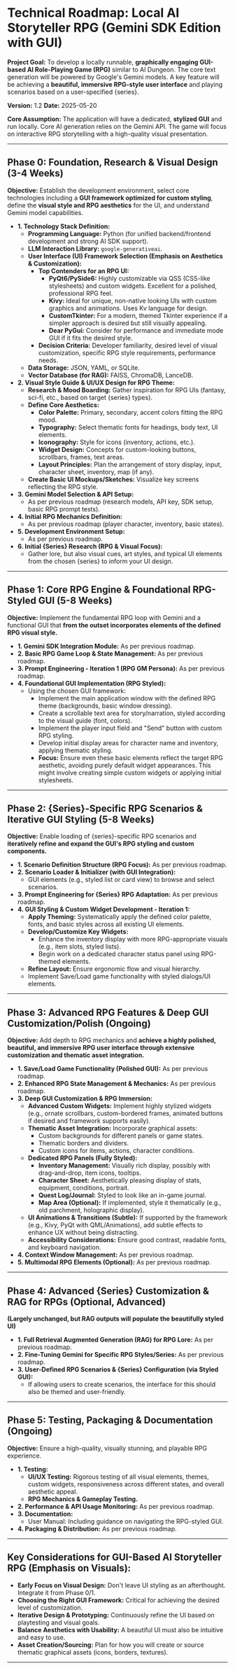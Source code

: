 # Technical Roadmap: Local AI Storyteller RPG (Gemini SDK Edition with GUI)

**Project Goal:** To develop a locally runnable, **graphically engaging GUI-based AI Role-Playing Game (RPG)** similar to AI Dungeon. The core text generation will be powered by Google's Gemini models. A key feature will be achieving a **beautiful, immersive RPG-style user interface** and playing scenarios based on a user-specified {series}.

**Version:** 1.2
**Date:** 2025-05-20

**Core Assumption:** The application will have a dedicated, **stylized GUI** and run locally. Core AI generation relies on the Gemini API. The game will focus on interactive RPG storytelling with a high-quality visual presentation.

---

## Phase 0: Foundation, Research & Visual Design (3-4 Weeks)

**Objective:** Establish the development environment, select core technologies including a **GUI framework optimized for custom styling**, define the **visual style and RPG aesthetics** for the UI, and understand Gemini model capabilities.

* **1. Technology Stack Definition:**
    * **Programming Language:** Python (for unified backend/frontend development and strong AI SDK support).
    * **LLM Interaction Library:** `google-generativeai`.
    * **User Interface (UI) Framework Selection (Emphasis on Aesthetics & Customization):**
        * **Top Contenders for an RPG UI:**
            * **PyQt6/PySide6:** Highly customizable via QSS (CSS-like stylesheets) and custom widgets. Excellent for a polished, professional RPG feel.
            * **Kivy:** Ideal for unique, non-native looking UIs with custom graphics and animations. Uses Kv language for design.
            * **CustomTkinter:** For a modern, themed Tkinter experience if a simpler approach is desired but still visually appealing.
            * **Dear PyGui:** Consider for performance and immediate mode GUI if it fits the desired style.
        * **Decision Criteria:** Developer familiarity, desired level of visual customization, specific RPG style requirements, performance needs.
    * **Data Storage:** JSON, YAML, or SQLite.
    * **Vector Database (for RAG):** FAISS, ChromaDB, LanceDB.
* **2. Visual Style Guide & UI/UX Design for RPG Theme:**
    * **Research & Mood Boarding:** Gather inspiration for RPG UIs (fantasy, sci-fi, etc., based on target {series} types).
    * **Define Core Aesthetics:**
        * **Color Palette:** Primary, secondary, accent colors fitting the RPG mood.
        * **Typography:** Select thematic fonts for headings, body text, UI elements.
        * **Iconography:** Style for icons (inventory, actions, etc.).
        * **Widget Design:** Concepts for custom-looking buttons, scrollbars, frames, text areas.
        * **Layout Principles:** Plan the arrangement of story display, input, character sheet, inventory, map (if any).
    * **Create Basic UI Mockups/Sketches:** Visualize key screens reflecting the RPG style.
* **3. Gemini Model Selection & API Setup:**
    * As per previous roadmap (research models, API key, SDK setup, basic RPG prompt tests).
* **4. Initial RPG Mechanics Definition:**
    * As per previous roadmap (player character, inventory, basic states).
* **5. Development Environment Setup:**
    * As per previous roadmap.
* **6. Initial {Series} Research (RPG & Visual Focus):**
    * Gather lore, but also visual cues, art styles, and typical UI elements from the chosen {series} to inform your UI design.

---

## Phase 1: Core RPG Engine & Foundational RPG-Styled GUI (5-8 Weeks)

**Objective:** Implement the fundamental RPG loop with Gemini and a functional GUI that **from the outset incorporates elements of the defined RPG visual style.**

* **1. Gemini SDK Integration Module:** As per previous roadmap.
* **2. Basic RPG Game Loop & State Management:** As per previous roadmap.
* **3. Prompt Engineering - Iteration 1 (RPG GM Persona):** As per previous roadmap.
* **4. Foundational GUI Implementation (RPG Styled):**
    * Using the chosen GUI framework:
        * Implement the main application window with the defined RPG theme (backgrounds, basic window dressing).
        * Create a scrollable text area for story/narration, styled according to the visual guide (font, colors).
        * Implement the player input field and "Send" button with custom RPG styling.
        * Develop initial display areas for character name and inventory, applying thematic styling.
        * **Focus:** Ensure even these basic elements reflect the target RPG aesthetic, avoiding purely default widget appearances. This might involve creating simple custom widgets or applying initial stylesheets.

---

## Phase 2: {Series}-Specific RPG Scenarios & Iterative GUI Styling (5-8 Weeks)

**Objective:** Enable loading of {series}-specific RPG scenarios and **iteratively refine and expand the GUI's RPG styling and custom components.**

* **1. Scenario Definition Structure (RPG Focus):** As per previous roadmap.
* **2. Scenario Loader & Initializer (with GUI Integration):**
    * GUI elements (e.g., styled list or card view) to browse and select scenarios.
* **3. Prompt Engineering for {Series} RPG Adaptation:** As per previous roadmap.
* **4. GUI Styling & Custom Widget Development - Iteration 1:**
    * **Apply Theming:** Systematically apply the defined color palette, fonts, and basic styles across all existing UI elements.
    * **Develop/Customize Key Widgets:**
        * Enhance the inventory display with more RPG-appropriate visuals (e.g., item slots, styled lists).
        * Begin work on a dedicated character status panel using RPG-themed elements.
    * **Refine Layout:** Ensure ergonomic flow and visual hierarchy.
    * Implement Save/Load game functionality with styled dialogs/UI elements.

---

## Phase 3: Advanced RPG Features & Deep GUI Customization/Polish (Ongoing)

**Objective:** Add depth to RPG mechanics and **achieve a highly polished, beautiful, and immersive RPG user interface through extensive customization and thematic asset integration.**

* **1. Save/Load Game Functionality (Polished GUI):** As per previous roadmap.
* **2. Enhanced RPG State Management & Mechanics:** As per previous roadmap.
* **3. Deep GUI Customization & RPG Immersion:**
    * **Advanced Custom Widgets:** Implement highly stylized widgets (e.g., ornate scrollbars, custom-bordered frames, animated buttons if desired and framework supports easily).
    * **Thematic Asset Integration:** Incorporate graphical assets:
        * Custom backgrounds for different panels or game states.
        * Thematic borders and dividers.
        * Custom icons for items, actions, character conditions.
    * **Dedicated RPG Panels (Fully Styled):**
        * **Inventory Management:** Visually rich display, possibly with drag-and-drop, item icons, tooltips.
        * **Character Sheet:** Aesthetically pleasing display of stats, equipment, conditions, portrait.
        * **Quest Log/Journal:** Styled to look like an in-game journal.
        * **Map Area (Optional):** If implemented, style it thematically (e.g., old parchment, holographic display).
    * **UI Animations & Transitions (Subtle):** If supported by the framework (e.g., Kivy, PyQt with QML/Animations), add subtle effects to enhance UX without being distracting.
    * **Accessibility Considerations:** Ensure good contrast, readable fonts, and keyboard navigation.
* **4. Context Window Management:** As per previous roadmap.
* **5. Multimodal RPG Elements (Optional):** As per previous roadmap.

---

## Phase 4: Advanced {Series} Customization & RAG for RPGs (Optional, Advanced)

**(Largely unchanged, but RAG outputs will populate the beautifully styled UI)**
* **1. Full Retrieval Augmented Generation (RAG) for RPG Lore:** As per previous roadmap.
* **2. Fine-Tuning Gemini for Specific RPG Styles/Series:** As per previous roadmap.
* **3. User-Defined RPG Scenarios & {Series} Configuration (via Styled GUI):**
    * If allowing users to create scenarios, the interface for this should also be themed and user-friendly.

---

## Phase 5: Testing, Packaging & Documentation (Ongoing)

**Objective:** Ensure a high-quality, visually stunning, and playable RPG experience.

* **1. Testing:**
    * **UI/UX Testing:** Rigorous testing of all visual elements, themes, custom widgets, responsiveness across different states, and overall aesthetic appeal.
    * **RPG Mechanics & Gameplay Testing.**
* **2. Performance & API Usage Monitoring:** As per previous roadmap.
* **3. Documentation:**
    * User Manual: Including guidance on navigating the RPG-styled GUI.
* **4. Packaging & Distribution:** As per previous roadmap.

---

## Key Considerations for GUI-Based AI Storyteller RPG (Emphasis on Visuals):

* **Early Focus on Visual Design:** Don't leave UI styling as an afterthought. Integrate it from Phase 0/1.
* **Choosing the Right GUI Framework:** Critical for achieving the desired level of customization.
* **Iterative Design & Prototyping:** Continuously refine the UI based on playtesting and visual goals.
* **Balance Aesthetics with Usability:** A beautiful UI must also be intuitive and easy to use.
* **Asset Creation/Sourcing:** Plan for how you will create or source thematic graphical assets (icons, borders, textures).

---
